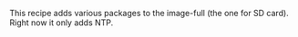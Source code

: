 This recipe adds various packages to the image-full (the one for SD card).
Right now it only adds NTP.
